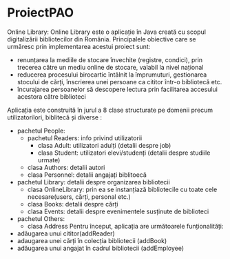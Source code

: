 # ProiectPAO

Online Library:
Online Library este o aplicație în Java creată cu scopul digitalizării bibliotecilor din România. 
Principalele obiective care se urmăresc prin implementarea acestui proiect sunt:
 - renunțarea la mediile de stocare învechite (registre, condici), prin trecerea către un mediu online de stocare, valabil la nivel național
 - reducerea procesului birocartic întâlnit la împrumuturi, gestionarea stocului de cărți, înscrierea unei persoane ca cititor într-o bibliotecă etc.
 - încurajarea persoanelor să descopere lectura prin facilitarea accesului acestora către biblioteci
 
Aplicația este construită în jurul a 8 clase structurate pe domenii precum utilizatorilori, biblitecă și diverse :
 - pachetul People:
      - pachetul Readers: info privind utilizatorii
         - clasa Adult: utilizatori adulți (detalii despre job)
         - clasa Student: utilizatori elevi/studenți (detalii despre studiile urmate)
      - clasa Authors: detalii autori
      - clasa Personnel: detalii angajați biblitoecă
 - pachetul Library: detalii despre organizarea bibliotecii
      - clasa OnlineLibrary: prin ea se instanțiază bibliotecile cu toate cele necesare(users, cărți, personal etc.)
      - clasa Books: detalii despre cărți
      - clasa Events: detalii despre evenimentele susținute de biblioteci
 - pachetul Others:
      - clasa Address 
Pentru început, aplicația are următoarele funționalități:
 - adăugarea unui cititor(addReader)
 - adaugarea unei cărți în colecția bibliotecii (addBook)
 - adăugarea unui angajat în cadrul bibliotecii (addEmployee)
   
